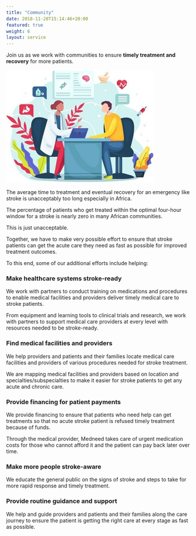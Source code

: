 ```yaml
---
title: "Community"
date: 2018-11-28T15:14:46+20:00 
featured: true
weight: 6
layout: service
---
```


Join us as we work with communities to ensure **timely treatment and recovery** for more patients.

![Medical Community](/images/illustrations/patient.jpg)
 

The average time to treatment and eventual recovery for an emergency like stroke is unacceptably too long especially in Africa. 

The percentage of patients who get treated within the optimal four-hour window for a stroke is nearly zero in many African communities. 

This is just unacceptable. 

Together, we have to make very possible effort to ensure that stroke patients can get the acute care they need as fast as possible for improved treatment outcomes. 

To this end, some of our additional efforts include helping:


### Make healthcare systems stroke-ready 

We work with partners to conduct training on medications and procedures to enable medical facilities and providers deliver timely medical care to stroke patients. 

From equipment and learning tools to clinical trials and research, we work with partners to support medical care providers at every level with resources needed to be stroke-ready.


### Find medical facilities and providers 

We help providers and patients and their families locate medical care facilities and providers of various procedures needed for stroke treatment. 

We are mapping medical facilities and providers based on location and specialties/subspecialties to make it easier for stroke patients to get any acute and chronic care.


### Provide financing for patient payments 

We provide financing to ensure that patients who need help can get treatments so that no acute stroke patient is refused timely treatment because of funds. 

Through the medical provider, Medneed takes care of urgent medication costs for those who cannot afford it and the patient can pay back later over time.


### Make more people stroke-aware 

We educate the general public on the signs of stroke and steps to take for more rapid response and timely treatment.

### Provide routine guidance and support

We help and guide providers and patients and their families along the care journey to ensure the patient is getting the right care at every stage as fast as possible.

<br>

